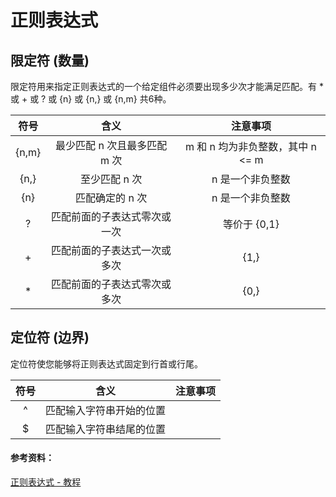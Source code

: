 # 正则表达式


## 限定符 (数量)
限定符用来指定正则表达式的一个给定组件必须要出现多少次才能满足匹配。有 * 或 + 或 ? 或 {n} 或 {n,} 或 {n,m} 共6种。

|符号|含义|注意事项|
|:--:|:--:|:--:|
|{n,m}|最少匹配 n 次且最多匹配 m 次| m 和 n 均为非负整数，其中 n <= m |
|{n,}|至少匹配 n 次| n 是一个非负整数 |
|{n}|匹配确定的 n 次|n 是一个非负整数|
|?|匹配前面的子表达式零次或一次|等价于 {0,1}|
|+|匹配前面的子表达式一次或多次|{1,}|
|\*|匹配前面的子表达式零次或多次|{0,}|

## 定位符 (边界)
定位符使您能够将正则表达式固定到行首或行尾。

|符号|含义|注意事项|
|:--:|:--:|:--:|
|^|匹配输入字符串开始的位置||
|$|匹配输入字符串结尾的位置||

#### 参考资料：
[正则表达式 - 教程](http://www.runoob.com/regexp/regexp-tutorial.html)

